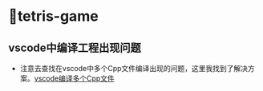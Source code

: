 # 🌟tetris-game
vscode中编译工程出现问题
---------------------------------------------

* 注意去查找在vscode中多个Cpp文件编译出现的问题，这里我找到了解决方案。[vscode编译多个Cpp文件](https://blog.csdn.net/m0_50609661/article/details/126330155)

